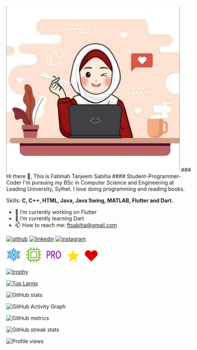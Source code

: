 <img src= "https://github.com/FatimahTanjeemSabiha/FatimahTanjeemSabiha/blob/main/WhatsApp%20Image%202022-05-01%20at%209.15.15%20PM.jpeg">
### Hi there 👋, This is Fatimah Tanjeem Sabiha
#### Student-Programmer-Coder
I'm pursuing my BSc in Computer Science and Engineering at Leading University, Sylhet. I love doing programming and reading books.

Skills: **C, C++, HTML, Java, Java Swing, MATLAB, Flutter and Dart.**

- 🔭 I’m currently working on Flutter 
- 🌱 I’m currently learning Dart 
- 📫 How to reach me: ftsabiha@gmail.com 


[<img src='https://cdn.jsdelivr.net/npm/simple-icons@3.0.1/icons/github.svg' alt='github' height='40'>](https://github.com/FatimahTanjeemSabiha)  [<img src='https://cdn.jsdelivr.net/npm/simple-icons@3.0.1/icons/linkedin.svg' alt='linkedin' height='40'>](https://www.linkedin.com/in/https://www.linkedin.com/in/fatimah-tanjeem-sabiha-9b7712216/)  [<img src='https://cdn.jsdelivr.net/npm/simple-icons@3.0.1/icons/instagram.svg' alt='instagram' height='40'>](https://www.instagram.com/thequiescent__/)  

<a href='https://archiveprogram.github.com/'><img src='https://raw.githubusercontent.com/acervenky/animated-github-badges/master/assets/acbadge.gif' width='40' height='40'></a> <a href='https://docs.github.com/en/developers'><img src='https://raw.githubusercontent.com/acervenky/animated-github-badges/master/assets/devbadge.gif' width='40' height='40'></a> <a href='https://github.com/pricing'><img src='https://raw.githubusercontent.com/acervenky/animated-github-badges/master/assets/pro.gif' width='40' height='40'></a> <a href='https://stars.github.com/'><img src='https://raw.githubusercontent.com/acervenky/animated-github-badges/master/assets/starbadge.gif' width='35' height='35'></a> <a href='https://docs.github.com/en/github/supporting-the-open-source-community-with-github-sponsors'><img src='https://raw.githubusercontent.com/acervenky/animated-github-badges/master/assets/sponsorbadge.gif' width='35' height='35'></a> 

[![trophy](https://github-profile-trophy.vercel.app/?username=FatimahTanjeemSabiha)](https://github.com/ryo-ma/github-profile-trophy)

[![Top Langs](https://github-readme-stats.vercel.app/api/top-langs/?username=FatimahTanjeemSabiha)](https://github.com/anuraghazra/github-readme-stats)

![GitHub stats](https://github-readme-stats.vercel.app/api?username=FatimahTanjeemSabiha&show_icons=true)  

![GitHub Activity Graph](https://activity-graph.herokuapp.com/graph?username=FatimahTanjeemSabiha)  

![GitHub metrics](https://metrics.lecoq.io/FatimahTanjeemSabiha)  

![GitHub streak stats](https://github-readme-streak-stats.herokuapp.com/?user=FatimahTanjeemSabiha)  

![Profile views](https://gpvc.arturio.dev/FatimahTanjeemSabiha)  
